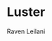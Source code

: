---
title: "Luster"
author: "Raven Leilani"
isbn: "0374194327"
isbn13: "9780374194321"
rating: "5"
publisher: "Farrar, Straus and Giroux"
pages: "240"
publishYear: "2020"
read: "2020"
goodreads_id: "51541496"
language: "en"
---